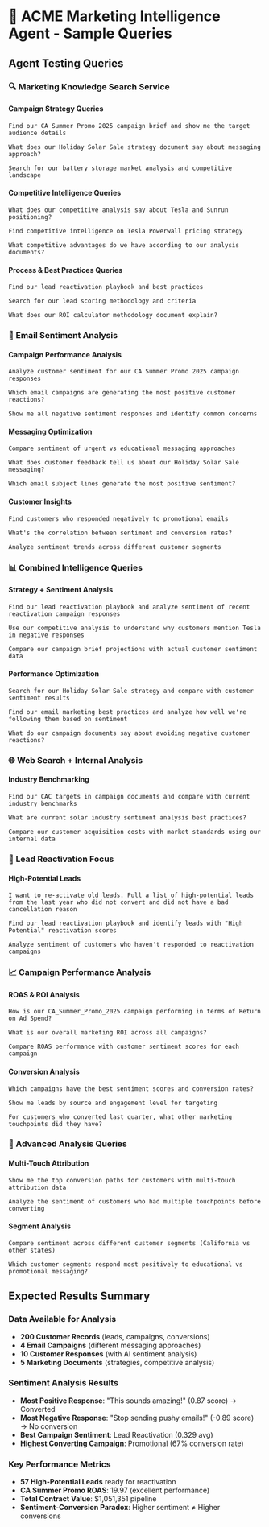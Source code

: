 # 🎯 ACME Marketing Intelligence Agent - Sample Queries

## Agent Testing Queries

### 🔍 Marketing Knowledge Search Service

#### Campaign Strategy Queries
```
Find our CA Summer Promo 2025 campaign brief and show me the target audience details
```

```
What does our Holiday Solar Sale strategy document say about messaging approach?
```

```
Search for our battery storage market analysis and competitive landscape
```

#### Competitive Intelligence Queries
```
What does our competitive analysis say about Tesla and Sunrun positioning?
```

```
Find competitive intelligence on Tesla Powerwall pricing strategy
```

```
What competitive advantages do we have according to our analysis documents?
```

#### Process & Best Practices Queries
```
Find our lead reactivation playbook and best practices
```

```
Search for our lead scoring methodology and criteria
```

```
What does our ROI calculator methodology document explain?
```

### 🤖 Email Sentiment Analysis

#### Campaign Performance Analysis
```
Analyze customer sentiment for our CA Summer Promo 2025 campaign responses
```

```
Which email campaigns are generating the most positive customer reactions?
```

```
Show me all negative sentiment responses and identify common concerns
```

#### Messaging Optimization
```
Compare sentiment of urgent vs educational messaging approaches
```

```
What does customer feedback tell us about our Holiday Solar Sale messaging?
```

```
Which email subject lines generate the most positive sentiment?
```

#### Customer Insights
```
Find customers who responded negatively to promotional emails
```

```
What's the correlation between sentiment and conversion rates?
```

```
Analyze sentiment trends across different customer segments
```

### 📊 Combined Intelligence Queries

#### Strategy + Sentiment Analysis
```
Find our lead reactivation playbook and analyze sentiment of recent reactivation campaign responses
```

```
Use our competitive analysis to understand why customers mention Tesla in negative responses
```

```
Compare our campaign brief projections with actual customer sentiment data
```

#### Performance Optimization
```
Search for our Holiday Solar Sale strategy and compare with customer sentiment results
```

```
Find our email marketing best practices and analyze how well we're following them based on sentiment
```

```
What do our campaign documents say about avoiding negative customer reactions?
```

### 🌐 Web Search + Internal Analysis

#### Industry Benchmarking
```
Find our CAC targets in campaign documents and compare with current industry benchmarks
```

```
What are current solar industry sentiment analysis best practices?
```

```
Compare our customer acquisition costs with market standards using our internal data
```

### 🎯 Lead Reactivation Focus

#### High-Potential Leads
```
I want to re-activate old leads. Pull a list of high-potential leads from the last year who did not convert and did not have a bad cancellation reason
```

```
Find our lead reactivation playbook and identify leads with "High Potential" reactivation scores
```

```
Analyze sentiment of customers who haven't responded to reactivation campaigns
```

### 📈 Campaign Performance Analysis

#### ROAS & ROI Analysis
```
How is our CA_Summer_Promo_2025 campaign performing in terms of Return on Ad Spend?
```

```
What is our overall marketing ROI across all campaigns?
```

```
Compare ROAS performance with customer sentiment scores for each campaign
```

#### Conversion Analysis
```
Which campaigns have the best sentiment scores and conversion rates?
```

```
Show me leads by source and engagement level for targeting
```

```
For customers who converted last quarter, what other marketing touchpoints did they have?
```

### 🔬 Advanced Analysis Queries

#### Multi-Touch Attribution
```
Show me the top conversion paths for customers with multi-touch attribution data
```

```
Analyze the sentiment of customers who had multiple touchpoints before converting
```

#### Segment Analysis
```
Compare sentiment across different customer segments (California vs other states)
```

```
Which customer segments respond most positively to educational vs promotional messaging?
```

## Expected Results Summary

### Data Available for Analysis
- **200 Customer Records** (leads, campaigns, conversions)
- **4 Email Campaigns** (different messaging approaches)
- **10 Customer Responses** (with AI sentiment analysis)
- **5 Marketing Documents** (strategies, competitive analysis)

### Sentiment Analysis Results
- **Most Positive Response**: "This sounds amazing!" (0.87 score) → Converted
- **Most Negative Response**: "Stop sending pushy emails!" (-0.89 score) → No conversion
- **Best Campaign Sentiment**: Lead Reactivation (0.329 avg)
- **Highest Converting Campaign**: Promotional (67% conversion rate)

### Key Performance Metrics
- **57 High-Potential Leads** ready for reactivation
- **CA Summer Promo ROAS**: 19.97 (excellent performance)
- **Total Contract Value**: $1,051,351 pipeline
- **Sentiment-Conversion Paradox**: Higher sentiment ≠ Higher conversions
